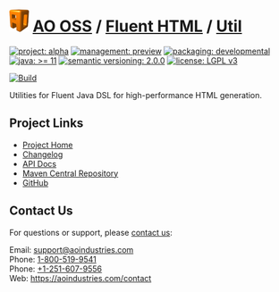 # [<img src="ao-logo.png" alt="AO Logo" width="35" height="40">](https://github.com/aoindustries) [AO OSS](https://github.com/aoindustries/ao-oss) / [Fluent HTML](https://github.com/aoindustries/ao-fluent-html) / [Util](https://github.com/aoindustries/ao-fluent-html-util)

[![project: alpha](https://oss.aoapps.com/ao-badges/project-alpha.svg)](https://aoindustries.com/life-cycle#project-alpha)
[![management: preview](https://oss.aoapps.com/ao-badges/management-preview.svg)](https://aoindustries.com/life-cycle#management-preview)
[![packaging: developmental](https://oss.aoapps.com/ao-badges/packaging-developmental.svg)](https://aoindustries.com/life-cycle#packaging-developmental)  
[![java: &gt;= 11](https://oss.aoapps.com/ao-badges/java-11.svg)](https://docs.oracle.com/en/java/javase/11/docs/api/)
[![semantic versioning: 2.0.0](https://oss.aoapps.com/ao-badges/semver-2.0.0.svg)](http://semver.org/spec/v2.0.0.html)
[![license: LGPL v3](https://oss.aoapps.com/ao-badges/license-lgpl-3.0.svg)](https://www.gnu.org/licenses/lgpl-3.0)

[![Build](https://github.com/aoindustries/ao-fluent-html-util/workflows/Build/badge.svg?branch=master)](https://github.com/aoindustries/ao-fluent-html-util/actions?query=workflow%3ABuild)

Utilities for Fluent Java DSL for high-performance HTML generation.

## Project Links
* [Project Home](https://oss.aoapps.com/fluent-html/util/)
* [Changelog](https://oss.aoapps.com/fluent-html/util/changelog)
* [API Docs](https://oss.aoapps.com/fluent-html/util/apidocs/)
* [Maven Central Repository](https://search.maven.org/artifact/com.aoapps/ao-fluent-html-util)
* [GitHub](https://github.com/aoindustries/ao-fluent-html-util)

## Contact Us
For questions or support, please [contact us](https://aoindustries.com/contact):

Email: [support@aoindustries.com](mailto:support@aoindustries.com)  
Phone: [1-800-519-9541](tel:1-800-519-9541)  
Phone: [+1-251-607-9556](tel:+1-251-607-9556)  
Web: https://aoindustries.com/contact
